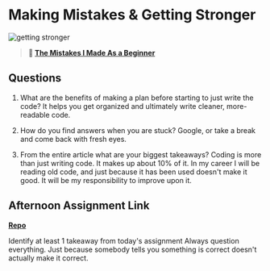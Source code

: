 # Making Mistakes & Getting Stronger

![getting stronger](https://bcw.blob.core.windows.net/public/img/lesson-images/js-bootcamp-logo.jpg)

> **📖 [The Mistakes I Made As a Beginner](https://codeworksacademy.com/fs-student-guide/resources/wk2/06-Coding-Mistakes)**

## Questions

1. What are the benefits of making a plan before starting to just write the code?
   It helps you get organized and ultimately write cleaner, more-readable code.

2. How do you find answers when you are stuck?
   Google, or take a break and come back with fresh eyes.
3. From the entire article what are your biggest takeaways?
   Coding is more than just writing code. It makes up about 10% of it. In my career I will be reading old code, and just because it has been used doesn't make it good. It will be my responsibility to improve upon it.

## Afternoon Assignment Link

**[Repo](https://github.com/kaylacammack/boss-monster.git)**

Identify at least 1 takeaway from today's assignment
Always question everything. Just because somebody tells you something is correct doesn't actually make it correct.
